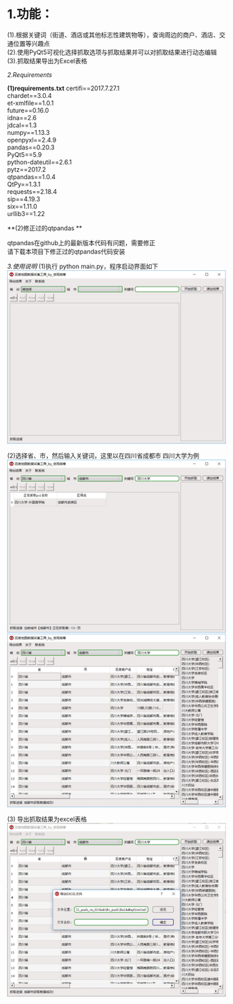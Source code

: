 

# 1.功能：

(1).根据关键词（街道、酒店或其他标志性建筑物等），查询周边的商户、酒店、交通位置等兴趣点  
(2).使用PyQt5可视化选择抓取选项与抓取结果并可以对抓取结果进行动态编辑  
(3).抓取结果导出为Excel表格  

*2.Requirements* 

**(1)requirements.txt**
certifi==2017.7.27.1  
chardet==3.0.4  
et-xmlfile==1.0.1  
future==0.16.0  
idna==2.6  
jdcal==1.3  
numpy==1.13.3  
openpyxl==2.4.9  
pandas==0.20.3  
PyQt5==5.9  
python-dateutil==2.6.1  
pytz==2017.2  
qtpandas==1.0.4  
QtPy==1.3.1  
requests==2.18.4  
sip==4.19.3  
six==1.11.0  
urllib3==1.22  

**(2)修正过的qtpandas **

qtpandas在github上的最新版本代码有问题，需要修正  
请下载本项目下修正过的qtpandas代码安装  

*3.使用说明*
(1)执行 python main.py，程序启动界面如下  
![Alt text](./resource/image/启动界面.jpg)

(2)选择省、市，然后输入关键词，这里以在四川省成都市 四川大学为例  
![Alt text](./resource/image/抓取时界面.jpg)
![Alt text](./resource/image/抓取结果.jpg)

(3) 导出抓取结果为excel表格  
![Alt text](./resource/image/导出结果界面.jpg)



